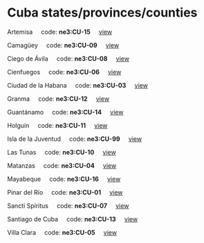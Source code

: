 # Cuba states/provinces/counties
Artemisa&nbsp;&nbsp;&nbsp;&nbsp;&nbsp;code: **ne3:CU-15**&nbsp;&nbsp;&nbsp;&nbsp;&nbsp;[view](../../export/geojson/medium/ne3/cu/15.geojson)&nbsp;&nbsp;&nbsp;&nbsp;&nbsp;


Camagüey&nbsp;&nbsp;&nbsp;&nbsp;&nbsp;code: **ne3:CU-09**&nbsp;&nbsp;&nbsp;&nbsp;&nbsp;[view](../../export/geojson/medium/ne3/cu/09.geojson)&nbsp;&nbsp;&nbsp;&nbsp;&nbsp;


Ciego de Ávila&nbsp;&nbsp;&nbsp;&nbsp;&nbsp;code: **ne3:CU-08**&nbsp;&nbsp;&nbsp;&nbsp;&nbsp;[view](../../export/geojson/medium/ne3/cu/08.geojson)&nbsp;&nbsp;&nbsp;&nbsp;&nbsp;


Cienfuegos&nbsp;&nbsp;&nbsp;&nbsp;&nbsp;code: **ne3:CU-06**&nbsp;&nbsp;&nbsp;&nbsp;&nbsp;[view](../../export/geojson/medium/ne3/cu/06.geojson)&nbsp;&nbsp;&nbsp;&nbsp;&nbsp;


Ciudad de la Habana&nbsp;&nbsp;&nbsp;&nbsp;&nbsp;code: **ne3:CU-03**&nbsp;&nbsp;&nbsp;&nbsp;&nbsp;[view](../../export/geojson/medium/ne3/cu/03.geojson)&nbsp;&nbsp;&nbsp;&nbsp;&nbsp;


Granma&nbsp;&nbsp;&nbsp;&nbsp;&nbsp;code: **ne3:CU-12**&nbsp;&nbsp;&nbsp;&nbsp;&nbsp;[view](../../export/geojson/medium/ne3/cu/12.geojson)&nbsp;&nbsp;&nbsp;&nbsp;&nbsp;


Guantánamo&nbsp;&nbsp;&nbsp;&nbsp;&nbsp;code: **ne3:CU-14**&nbsp;&nbsp;&nbsp;&nbsp;&nbsp;[view](../../export/geojson/medium/ne3/cu/14.geojson)&nbsp;&nbsp;&nbsp;&nbsp;&nbsp;


Holguín&nbsp;&nbsp;&nbsp;&nbsp;&nbsp;code: **ne3:CU-11**&nbsp;&nbsp;&nbsp;&nbsp;&nbsp;[view](../../export/geojson/medium/ne3/cu/11.geojson)&nbsp;&nbsp;&nbsp;&nbsp;&nbsp;


Isla de la Juventud&nbsp;&nbsp;&nbsp;&nbsp;&nbsp;code: **ne3:CU-99**&nbsp;&nbsp;&nbsp;&nbsp;&nbsp;[view](../../export/geojson/medium/ne3/cu/99.geojson)&nbsp;&nbsp;&nbsp;&nbsp;&nbsp;


Las Tunas&nbsp;&nbsp;&nbsp;&nbsp;&nbsp;code: **ne3:CU-10**&nbsp;&nbsp;&nbsp;&nbsp;&nbsp;[view](../../export/geojson/medium/ne3/cu/10.geojson)&nbsp;&nbsp;&nbsp;&nbsp;&nbsp;


Matanzas&nbsp;&nbsp;&nbsp;&nbsp;&nbsp;code: **ne3:CU-04**&nbsp;&nbsp;&nbsp;&nbsp;&nbsp;[view](../../export/geojson/medium/ne3/cu/04.geojson)&nbsp;&nbsp;&nbsp;&nbsp;&nbsp;


Mayabeque&nbsp;&nbsp;&nbsp;&nbsp;&nbsp;code: **ne3:CU-16**&nbsp;&nbsp;&nbsp;&nbsp;&nbsp;[view](../../export/geojson/medium/ne3/cu/16.geojson)&nbsp;&nbsp;&nbsp;&nbsp;&nbsp;


Pinar del Río&nbsp;&nbsp;&nbsp;&nbsp;&nbsp;code: **ne3:CU-01**&nbsp;&nbsp;&nbsp;&nbsp;&nbsp;[view](../../export/geojson/medium/ne3/cu/01.geojson)&nbsp;&nbsp;&nbsp;&nbsp;&nbsp;


Sancti Spíritus&nbsp;&nbsp;&nbsp;&nbsp;&nbsp;code: **ne3:CU-07**&nbsp;&nbsp;&nbsp;&nbsp;&nbsp;[view](../../export/geojson/medium/ne3/cu/07.geojson)&nbsp;&nbsp;&nbsp;&nbsp;&nbsp;


Santiago de Cuba&nbsp;&nbsp;&nbsp;&nbsp;&nbsp;code: **ne3:CU-13**&nbsp;&nbsp;&nbsp;&nbsp;&nbsp;[view](../../export/geojson/medium/ne3/cu/13.geojson)&nbsp;&nbsp;&nbsp;&nbsp;&nbsp;


Villa Clara&nbsp;&nbsp;&nbsp;&nbsp;&nbsp;code: **ne3:CU-05**&nbsp;&nbsp;&nbsp;&nbsp;&nbsp;[view](../../export/geojson/medium/ne3/cu/05.geojson)&nbsp;&nbsp;&nbsp;&nbsp;&nbsp;

